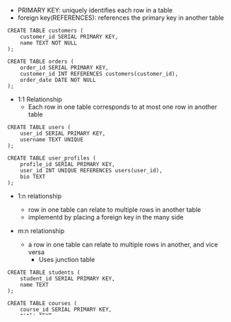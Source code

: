 - PRIMARY KEY: uniquely identifies each row in a table
- foreign key(REFERENCES): references the primary key in another table

```postgresql
CREATE TABLE customers (
    customer_id SERIAL PRIMARY KEY,
    name TEXT NOT NULL
);

CREATE TABLE orders (
    order_id SERIAL PRIMARY KEY,
    customer_id INT REFERENCES customers(customer_id),
    order_date DATE NOT NULL
);
```

- 1:1 Relationship
	- Each row in one table corresponds to at most one row in another table
```postgresql
CREATE TABLE users (
    user_id SERIAL PRIMARY KEY,
    username TEXT UNIQUE
);

CREATE TABLE user_profiles (
    profile_id SERIAL PRIMARY KEY,
    user_id INT UNIQUE REFERENCES users(user_id),
    bio TEXT
);
```

- 1:n relationship
	- row in one table can relate to multiple rows in another table
	- implementd by placing a foreign key in the many side

- m:n relationship
	- a row in one table can relate to multiple rows in another, and vice versa
		- Uses junction table

```postgresql
CREATE TABLE students (
	student_id SERIAL PRIMARY KEY,
	name TEXT
);

CREATE TABLE courses (
	course_id SERIAL PRIMARY KEY,
	title TEXT
);

-- Junction table
CREATE TABLE enrollments (
	student_id INT REFERENCES students(student_id),
	course_id INT REFENCES courses(course_id)
	PRIMARY KEY (student_id, course_id)
)
```

- Referential Actions
	- `ON DELETE CASCADE`: Delete child rows if parent is deleted.
	- `ON DELETE SET NULL`: Set foreign key to `NULL` if parent is deleted.
	- `ON DELETE RESTRICT`: Prevent deletion if related rows exist.
	- `ON UPDATE CASCADE`: Update child rows if parent key changes.

- Querying Relationships
```postgresql
SELECT c.name, o.order_id, o.order_date
FROM customers c
JOIN orders o ON c.customer_id = o.customer_id;
```